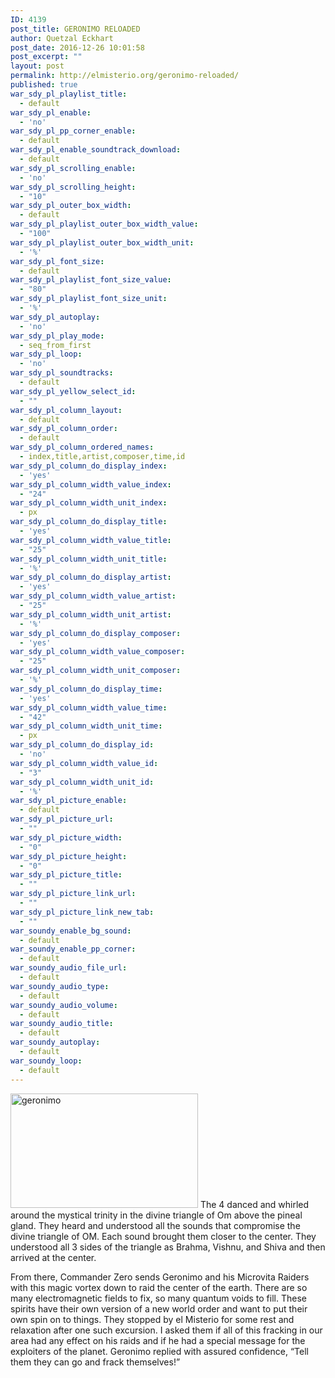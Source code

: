 ```yaml
---
ID: 4139
post_title: GERONIMO RELOADED
author: Quetzal Eckhart
post_date: 2016-12-26 10:01:58
post_excerpt: ""
layout: post
permalink: http://elmisterio.org/geronimo-reloaded/
published: true
war_sdy_pl_playlist_title:
  - default
war_sdy_pl_enable:
  - 'no'
war_sdy_pl_pp_corner_enable:
  - default
war_sdy_pl_enable_soundtrack_download:
  - default
war_sdy_pl_scrolling_enable:
  - 'no'
war_sdy_pl_scrolling_height:
  - "10"
war_sdy_pl_outer_box_width:
  - default
war_sdy_pl_playlist_outer_box_width_value:
  - "100"
war_sdy_pl_playlist_outer_box_width_unit:
  - '%'
war_sdy_pl_font_size:
  - default
war_sdy_pl_playlist_font_size_value:
  - "80"
war_sdy_pl_playlist_font_size_unit:
  - '%'
war_sdy_pl_autoplay:
  - 'no'
war_sdy_pl_play_mode:
  - seq_from_first
war_sdy_pl_loop:
  - 'no'
war_sdy_pl_soundtracks:
  - default
war_sdy_pl_yellow_select_id:
  - ""
war_sdy_pl_column_layout:
  - default
war_sdy_pl_column_order:
  - default
war_sdy_pl_column_ordered_names:
  - index,title,artist,composer,time,id
war_sdy_pl_column_do_display_index:
  - 'yes'
war_sdy_pl_column_width_value_index:
  - "24"
war_sdy_pl_column_width_unit_index:
  - px
war_sdy_pl_column_do_display_title:
  - 'yes'
war_sdy_pl_column_width_value_title:
  - "25"
war_sdy_pl_column_width_unit_title:
  - '%'
war_sdy_pl_column_do_display_artist:
  - 'yes'
war_sdy_pl_column_width_value_artist:
  - "25"
war_sdy_pl_column_width_unit_artist:
  - '%'
war_sdy_pl_column_do_display_composer:
  - 'yes'
war_sdy_pl_column_width_value_composer:
  - "25"
war_sdy_pl_column_width_unit_composer:
  - '%'
war_sdy_pl_column_do_display_time:
  - 'yes'
war_sdy_pl_column_width_value_time:
  - "42"
war_sdy_pl_column_width_unit_time:
  - px
war_sdy_pl_column_do_display_id:
  - 'no'
war_sdy_pl_column_width_value_id:
  - "3"
war_sdy_pl_column_width_unit_id:
  - '%'
war_sdy_pl_picture_enable:
  - default
war_sdy_pl_picture_url:
  - ""
war_sdy_pl_picture_width:
  - "0"
war_sdy_pl_picture_height:
  - "0"
war_sdy_pl_picture_title:
  - ""
war_sdy_pl_picture_link_url:
  - ""
war_sdy_pl_picture_link_new_tab:
  - ""
war_soundy_enable_bg_sound:
  - default
war_soundy_enable_pp_corner:
  - default
war_soundy_audio_file_url:
  - default
war_soundy_audio_type:
  - default
war_soundy_audio_volume:
  - default
war_soundy_audio_title:
  - default
war_soundy_autoplay:
  - default
war_soundy_loop:
  - default
---
```

<img src="http://elmisterio.org/wp-content/uploads/2015/12/geronimo-2-300x183.jpg" alt="geronimo" width="300" height="183" class="alignnone size-medium wp-image-519" />
The 4 danced and whirled around the mystical trinity in the divine triangle of Om above the pineal gland. They heard and understood all the sounds that compromise the divine triangle of OM. Each sound brought them closer to the center. They understood all 3 sides of the triangle as Brahma, Vishnu, and Shiva and then arrived at the center. 

From there, Commander Zero sends Geronimo and his Microvita Raiders with this magic vortex down to raid the center of the earth. There are so many electromagnetic fields to fix, so many quantum voids to fill. These spirits have their own version of a new world order and want to put their own spin on to things. They stopped by el Misterio for some rest and relaxation after one such excursion. I asked them if all of this fracking in our area had any effect on his raids and if he had a special message for the exploiters of the planet. Geronimo replied with assured confidence, “Tell them they can go and frack themselves!”